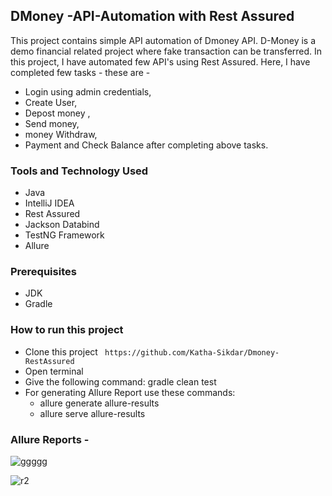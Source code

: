 ## DMoney -API-Automation with Rest Assured
This project contains simple API automation of Dmoney API. D-Money is a demo financial related project where fake transaction can be transferred.
In this project, I have automated few API's using Rest Assured.
Here, I have completed few tasks - these are -
  - Login using admin credentials,
  -  Create User,
  -  Depost money ,
  -   Send money,
  -   money Withdraw,
  -   Payment and Check Balance after completing above tasks.

### Tools and Technology Used
  - Java
  - IntelliJ IDEA
  - Rest Assured
  - Jackson Databind
  - TestNG Framework
  - Allure

### Prerequisites
  - JDK
  - Gradle

### How to run this project
  - Clone this project ``` https://github.com/Katha-Sikdar/Dmoney-RestAssured```
  - Open terminal
  - Give the following command: gradle clean test
  - For generating Allure Report use these commands:
       -  allure generate allure-results
       -  allure serve allure-results
         
### Allure Reports - 




![ggggg](https://github.com/Katha-Sikdar/Dmoney-RestAssured/assets/82141562/38e22ec7-a110-4bed-911b-8ca88ddf0008)




![r2](https://github.com/Katha-Sikdar/Dmoney-RestAssured/assets/82141562/ccf6ade9-c416-4164-aa57-99ed59e9370c)

